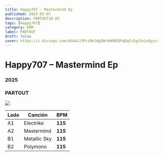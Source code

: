 ```yaml
---
title: Happy707 – Mastermind Ep
published: 2025-02-07
description: PARTOUT18.03
tags: [Happy707]
category: EBM
label: PARTOUT
draft: false
cover: https://i.discogs.com/4d4wLY3PciRkJAgZWrbHRNE8PqDqfvIgc5vzzQyycsE/rs:fit/g:sm/q:90/h:498/w:516/czM6Ly9kaXNjb2dz/LWRhdGFiYXNlLWlt/YWdlcy9SLTMzMDk2/NDM1LTE3Mzk1Nzgz/MzYtMjg5NS5wbmc.jpeg
---
```


# Happy707 – Mastermind Ep

### **2025**

### PARTOUT

![](https://i.discogs.com/4d4wLY3PciRkJAgZWrbHRNE8PqDqfvIgc5vzzQyycsE/rs:fit/g:sm/q:90/h:498/w:516/czM6Ly9kaXNjb2dz/LWRhdGFiYXNlLWlt/YWdlcy9SLTMzMDk2/NDM1LTE3Mzk1Nzgz/MzYtMjg5NS5wbmc.jpeg)

| Lado | Canción      | BPM     |
| ---- | ------------ | ------- |
| A1   | Electrike    | **115** |
| A2   | Mastermind   | **115** |
| B1   | Metallic Sky | **115** |
| B2   | Polymono     | **115** |
